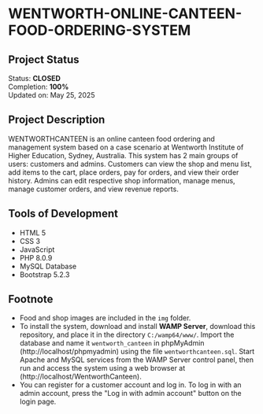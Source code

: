 # WENTWORTH-ONLINE-CANTEEN-FOOD-ORDERING-SYSTEM

## Project Status
Status: **CLOSED**  
Completion: **100%**  
Updated on: May 25, 2025

## Project Description
WENTWORTHCANTEEN is an online canteen food ordering and management system based on a case scenario at Wentworth Institute of Higher Education, Sydney, Australia. This system has 2 main groups of users: customers and admins. Customers can view the shop and menu list, add items to the cart, place orders, pay for orders, and view their order history. Admins can edit respective shop information, manage menus, manage customer orders, and view revenue reports.

## Tools of Development
- HTML 5
- CSS 3
- JavaScript
- PHP 8.0.9
- MySQL Database
- Bootstrap 5.2.3

## Footnote
- Food and shop images are included in the `img` folder.
- To install the system, download and install **WAMP Server**, download this repository, and place it in the directory `C:/wamp64/www/`. Import the database and name it `wentworth_canteen` in phpMyAdmin (http://localhost/phpmyadmin) using the file `wentworthcanteen.sql`. Start Apache and MySQL services from the WAMP Server control panel, then run and access the system using a web browser at (http://localhost/WentworthCanteen).
- You can register for a customer account and log in. To log in with an admin account, press the "Log in with admin account" button on the login page.

